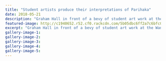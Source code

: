 ```yaml
---
title: "Student artists produce their interpretations of Parihaka"
date: 2018-05-21
description: "Graham Hall in front of a bevy of student art work at the Wanganui Community Arts Centre..."
featured-image: http://c1940652.r52.cf0.rackcdn.com/5b05dbc6ff2a7c6bfc001fa0/photo-of-graeme-hall-chron-22-may.jpg
excerpt: "Graham Hall in front of a bevy of student art work at the Wanganui Community Arts Centre."
gallery-image-1: 
gallery-image-2: 
gallery-image-3: 
gallery-image-4: 
gallery-image-5: 
---
```

